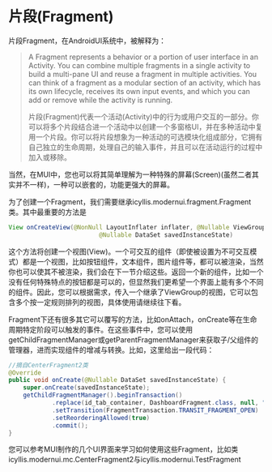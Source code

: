 # 片段(Fragment)

片段Fragment，在AndroidUI系统中，被解释为：

> A Fragment represents a behavior or a portion of user interface in an Activity. You can combine multiple fragments in a single activity to build a multi-pane UI and reuse a fragment in multiple activities. You can think of a fragment as a modular section of an activity, which has its own lifecycle, receives its own input events, and which you can add or remove while the activity is running.
>
> 片段(Fragment)代表一个活动(Activity)中的行为或用户交互的一部分。你可以将多个片段结合进一个活动中以创建一个多窗格UI，并在多种活动中复用一个片段。你可以将片段想象为一种活动的可选模块化组成部分，它拥有自己独立的生命周期，处理自己的输入事件，并且可以在活动运行的过程中加入或移除。

当然，在MUI中，您也可以将其简单理解为一种特殊的屏幕(Screen)(虽然二者其实并不一样)，一种可以嵌套的，功能更强大的屏幕。

为了创建一个Fragment，我们需要继承icyllis.modernui.fragment.Fragment类。其中最重要的方法是

```java
View onCreateView(@NonNull LayoutInflater inflater, @Nullable ViewGroup container,
                         @Nullable DataSet savedInstanceState) 
```

这个方法将创建一个视图(View)。一个可交互的组件（即使被设置为不可交互模式）都是一个视图，比如按钮组件，文本组件，图片组件等，都可以被渲染，当然你也可以使其不被渲染，我们会在下一节介绍这些。返回一个新的组件，比如一个没有任何特殊特点的按钮都是可以的，但显然我们更希望一个界面上能有多个不同的组件。因此，您可以根据需求，传入一个继承了ViewGroup的视图，它可以包含多个按一定规则排列的视图，具体使用请继续往下看。

Fragment下还有很多其它可以覆写的方法，比如onAttach，onCreate等在生命周期特定阶段可以触发的事件。在这些事件中，您可以使用getChildFragmentManager或getParentFragmentManager来获取子/父组件的管理器，进而实现组件的增减与转换。比如，这里给出一段代码：

```java
//摘自CenterFragment2类
@Override
public void onCreate(@Nullable DataSet savedInstanceState) {
    super.onCreate(savedInstanceState);
    getChildFragmentManager().beginTransaction()
            .replace(id_tab_container, DashboardFragment.class, null, "dashboard")
            .setTransition(FragmentTransaction.TRANSIT_FRAGMENT_OPEN)
            .setReorderingAllowed(true)
            .commit();
}
```

您可以参考MUI制作的几个UI界面来学习如何使用这些Fragment，比如类icyllis.modernui.mc.CenterFragment2与icyllis.modernui.TestFragment
